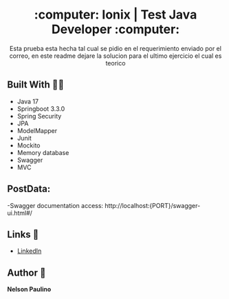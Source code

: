 <h1 align="center">:computer: Ionix | Test Java Developer :computer:</h1> 

<p align="center">Esta prueba esta hecha tal cual se pidio en el requerimiento enviado por el correo, en este readme dejare la solucion para el ultimo ejercicio el cual es teorico </p>

## Built With :technologist:

- Java 17
- Springboot 3.3.0
- Spring Security
- JPA
- ModelMapper
- Junit
- Mockito
- Memory database
- Swagger
- MVC

## PostData:

-Swagger documentation access: http://localhost:{PORT}/swagger-ui.html#/ 

 ## Links :link:
- [LinkedIn](https://www.linkedin.com/in/nelson-paulino/ "LinkedIn")


## Author :adult:

**Nelson Paulino**

